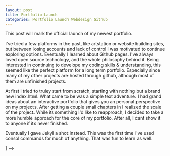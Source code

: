 ```yaml
---
layout: post
title: Portfolio Launch
categories: Portfolio Launch Webdesign Github
---
```


This post will mark the official launch of my newest portfolio. 

I've tried a few platforms in the past, like artstation or website building sites, but between losing accounts and lack of control I was motivated to continue exploring options. Eventually I learned about Github pages. I've always loved open source technology, and the whole philosophy behind it. Being interested in continuing to develope my coding skills & understanding, this seemed like the perfect platform for a long term portfolio. Especially since many of my other projects are hosted through github, although most of them are unfinished projects.

At first I tried to truley start from scratch, starting with nothing but a brand new index.html. What came to be was a simple text adventure. I had grand ideas about an interactive portfolio that gives you an personal perspective on my projects. After getting a couple small chapters in I realized the scale of the project. While its something I'd like to reapproach, I decided to take a more humble approach for the core of my portfolio. After all, I cant show it to anyone if its never finished.

Eventually I gave Jekyll a shot instead. This was the first time I've used consol commands for much of anything. That was fun to learn as well. 



<!-- ## Another great heading (h2) -->


<!-- ### Some great subheading (h3) -->


<!-- ### Some great subheading (h3) -->


<!-- > This quote will change your life. It will reveal the secrets of the universe, and all the wonders of humanity. Don't misuse it. -->


<!-- ### Some great subheading (h3)


<!-- ```html
<html>
  <head>
  </head>
  <body>
    <p>Hello, World!</p>
  </body>
</html>
``` -->


<!-- #### You might want a sub-subheading (h4) -->


<!-- #### But it's probably overkill (h4) -->


<!-- ### Oh hai, an unordered list!! -->


<!-- - First item, yo
- Second item, dawg
- Third item, what what?!
- Fourth item, fo sheezy my neezy -->

<!-- ### Oh hai, an ordered list!! -->


<!-- 1. First item, yo
2. Second item, dawg
3. Third item, what what?!
4. Fourth item, fo sheezy my neezy -->


<!-- ## Headings are cool! (h2) -->



<!-- ### Tables

|Title 1               | Title 2               | Title 3               | Title 4              |
|--------------------- | --------------------- | --------------------- | ---------------------|
|lorem                 | lorem ipsum           | lorem ipsum dolor     | lorem ipsum dolor sit|
|lorem ipsum dolor sit | lorem ipsum dolor sit | lorem ipsum dolor sit | lorem ipsum dolor sit|
|lorem ipsum dolor sit | lorem ipsum dolor sit | lorem ipsum dolor sit | lorem ipsum dolor sit|
|lorem ipsum dolor sit | lorem ipsum dolor sit | lorem ipsum dolor sit | lorem ipsum dolor sit| -->
] -->
